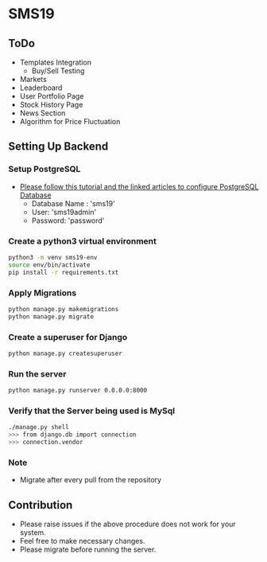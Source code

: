 # SMS19

## ToDo

- Templates Integration
  - Buy/Sell Testing
- Markets
- Leaderboard
- User Portfolio Page
- Stock History Page
- News Section
- Algorithm for Price Fluctuation

## Setting Up Backend

### Setup PostgreSQL

- [Please follow this tutorial and the linked articles to configure PostgreSQL Database](https://www.digitalocean.com/community/tutorials/how-to-use-postgresql-with-your-django-application-on-ubuntu-14-04)
  - Database Name : 'sms19'
  - User: 'sms19admin'
  - Password: 'password'

### Create a python3 virtual environment

```bash
python3 -m venv sms19-env
source env/bin/activate
pip install -r requirements.txt
```

### Apply Migrations

```bash
python manage.py makemigrations
python manage.py migrate
```

### Create a superuser for Django

```bash
python manage.py createsuperuser
```

### Run the server

```bash
python manage.py runserver 0.0.0.0:8000
```

### Verify that the Server being used is MySql

```bash
./manage.py shell
>>> from django.db import connection
>>> connection.vendor
```

### Note

- Migrate after every pull from the repository

## Contribution

- Please raise issues if the above procedure does not work for your system.
- Feel free to make necessary changes.
- Please migrate before running the server.
